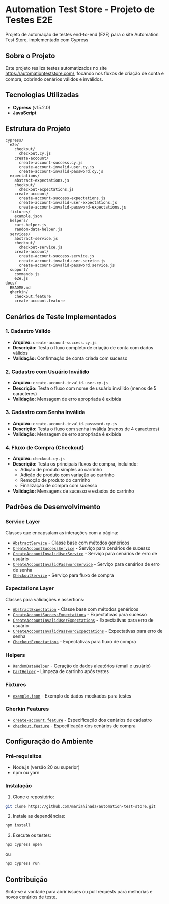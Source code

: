 # Automation Test Store - Projeto de Testes E2E

Projeto de automação de testes end-to-end (E2E) para o site Automation Test Store, implementado com Cypress

## Sobre o Projeto

Este projeto realiza testes automatizados no site https://automationteststore.com/, focando nos fluxos de criação de conta e compra, cobrindo cenários válidos e inválidos.

## Tecnologias Utilizadas

- **Cypress** (v15.2.0)
- **JavaScript**

## Estrutura do Projeto

```
cypress/
  e2e/
    checkout/
      checkout.cy.js
    create-account/
      create-account-success.cy.js
      create-account-invalid-user.cy.js
      create-account-invalid-password.cy.js
  expectations/
    abstract-expectations.js
    checkout/
      checkout-expectations.js
    create-account/
      create-account-success-expectations.js
      create-account-invalid-user-expectations.js
      create-account-invalid-password-expectations.js
  fixtures/
    example.json
  helpers/
    cart-helper.js
    random-data-helper.js
  services/
    abstract-service.js
    checkout/
      checkout-service.js
    create-account/
      create-account-success-service.js
      create-account-invalid-user-service.js
      create-account-invalid-password.service.js
  support/
    commands.js
    e2e.js
docs/
  README.md
  gherkin/
    checkout.feature
    create-account.feature
```

## Cenários de Teste Implementados

### 1. Cadastro Válido
- **Arquivo:** `create-account-success.cy.js`
- **Descrição:** Testa o fluxo completo de criação de conta com dados válidos
- **Validação:** Confirmação de conta criada com sucesso

### 2. Cadastro com Usuário Inválido
- **Arquivo:** `create-account-invalid-user.cy.js`
- **Descrição:** Testa o fluxo com nome de usuário inválido (menos de 5 caracteres)
- **Validação:** Mensagem de erro apropriada é exibida

### 3. Cadastro com Senha Inválida
- **Arquivo:** `create-account-invalid-password.cy.js`
- **Descrição:** Testa o fluxo com senha inválida (menos de 4 caracteres)
- **Validação:** Mensagem de erro apropriada é exibida

### 4. Fluxo de Compra (Checkout)
- **Arquivo:** `checkout.cy.js`
- **Descrição:** Testa os principais fluxos de compra, incluindo:
  - Adição de produto simples ao carrinho
  - Adição de produto com variação ao carrinho
  - Remoção de produto do carrinho
  - Finalização de compra com sucesso
- **Validação:** Mensagens de sucesso e estados do carrinho

## Padrões de Desenvolvimento

### Service Layer
Classes que encapsulam as interações com a página:
- [`AbstractService`](cypress/services/abstract-service.js) - Classe base com métodos genéricos
- [`CreateAccountSuccessService`](cypress/services/create-account/create-account-success-service.js) - Serviço para cenários de sucesso
- [`CreateAccountInvalidUserService`](cypress/services/create-account/create-account-invalid-user-service.js) - Serviço para cenários de erro de usuário
- [`CreateAccountInvalidPasswordService`](cypress/services/create-account/create-account-invalid-password.service.js) - Serviço para cenários de erro de senha
- [`CheckoutService`](cypress/services/checkout/checkout-service.js) - Serviço para fluxo de compra

### Expectations Layer
Classes para validações e assertions:
- [`AbstractExpectation`](cypress/expectations/abstract-expectations.js) - Classe base com métodos genéricos
- [`CreateAccountSuccessExpectations`](cypress/expectations/create-account/create-account-success-expectations.js) - Expectativas para sucesso
- [`CreateAccountInvalidUserExpectations`](cypress/expectations/create-account/create-account-invalid-user-expectations.js) - Expectativas para erro de usuário
- [`CreateAccountInvalidPasswordExpectations`](cypress/expectations/create-account/create-account-invalid-password-expectations.js) - Expectativas para erro de senha
- [`CheckoutExpectations`](cypress/expectations/checkout/checkout-expectations.js) - Expectativas para fluxo de compra

### Helpers
- [`RandomDataHelper`](cypress/helpers/random-data-helper.js) - Geração de dados aleatórios (email e usuário)
- [`CartHelper`](cypress/helpers/cart-helper.js) - Limpeza de carrinho após testes

### Fixtures
- [`example.json`](cypress/fixtures/example.json) - Exemplo de dados mockados para testes

### Gherkin Features
- [`create-account.feature`](docs/gherkin/create-account.feature) - Especificação dos cenários de cadastro
- [`checkout.feature`](docs/gherkin/checkout.feature) - Especificação dos cenários de compra

## Configuração do Ambiente

### Pré-requisitos
- Node.js (versão 20 ou superior)
- npm ou yarn

### Instalação

1. Clone o repositório:
```bash
git clone https://github.com/mariahinada/automation-test-store.git
```
2. Instale as dependências:
```bash
npm install
```

3. Execute os testes:
```bash
npx cypress open
```
ou
```bash
npx cypress run
```

## Contribuição

Sinta-se à vontade para abrir issues ou pull requests para melhorias e novos cenários de teste.
